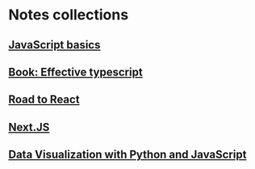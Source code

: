 # Notes collections

## [JavaScript basics](javascript_basics/README.md)

## [Book: Effective typescript](effective_typescript/README.md)

## [Road to React](road_to_react/README.md)

## [Next.JS](next_js_doc.md)

## [Data Visualization with Python and JavaScript](data_visualization_with_python_and_js.md)